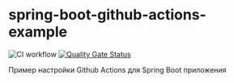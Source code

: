 # spring-boot-github-actions-example
![CI workflow](https://github.com/Mark1708/spring-boot-github-actions-example/actions/workflows/basics.yml/badge.svg?branch=main)
[![Quality Gate Status](https://sonarcloud.io/api/project_badges/measure?project=Mark1708_spring-boot-github-actions-example&metric=alert_status)](https://sonarcloud.io/summary/new_code?id=Mark1708_spring-boot-github-actions-example)

Пример настройки Github Actions для Spring Boot приложения
